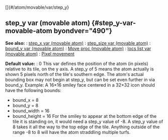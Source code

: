 []{#/atom/movable/var/step_y}
## step_y var (movable atom) {#step_y-var-movable-atom byondver="490"}
**See also:**
:   [step_x var (movable atom)](#/atom/movable/var/step_x)
:   [step_size var (movable atom)](#/atom/movable/var/step_size)
:   [bound_y var (movable atom)](#/atom/movable/var/bound_x)
:   [Move proc (movable atom)](#/atom/movable/proc/Move)
:   [locs list var (movable atom)](#/atom/movable/var/locs)
:   [Pixel movement](#/%7Bnotes%7D/pixel-movement)
<!-- -->
**Default value:**
:   0
This var defines the position of the atom (in pixels) relative to its
tile, on the y axis. A step_y of 5 means the atom actually is shown 5
pixels north of the tile\'s southern edge.
The atom\'s actual bounding box may not begin at step_y, but can be set
even further in via bound_y.
Example: A 16×16 smiley face centered in a 32×32 icon should have the
following bounds:
-   bound_x = 8
-   bound_y = 8
-   bound_width = 16
-   bound_height = 16
For the smiley to appear at the bottom edge of the tile it is standing
on, it would need a step_y value of -8. A step_y value of 8 takes it all
the way to the top edge of the tile. Anything outside of the range -8 to
8 will have the atom straddling multiple turfs.
